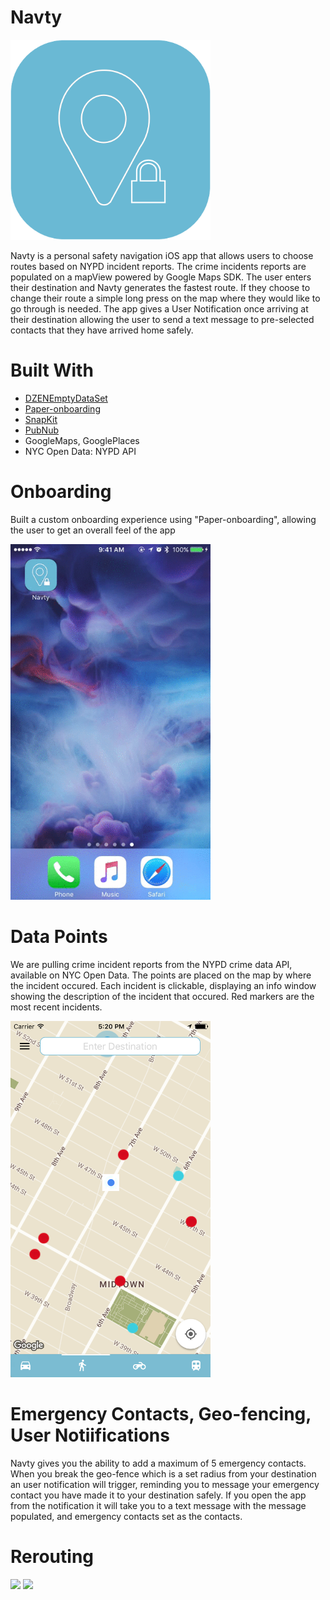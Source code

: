 # Navty

<img src="https://github.com/C4Q/AC3.2-Navty/blob/master/Final_Navty_Logo.png?raw=true" width="320" />

Navty is a personal safety navigation iOS app that allows users to choose routes based on NYPD incident reports. The crime incidents reports are populated on a mapView powered by Google Maps SDK. The user enters their destination and Navty generates the fastest route. If they choose to change their route a simple long press on the map where they would like to go through is needed. The app gives a User Notification once arriving at their destination allowing the user to send a text message to pre-selected contacts that they have arrived home safely. 

# Built With
- [DZENEmptyDataSet](https://github.com/dzenbot/DZNEmptyDataSet)
- [Paper-onboarding](https://github.com/Ramotion/paper-onboarding)
- [SnapKit](http://snapkit.io/)
- [PubNub](https://www.pubnub.com/)
- GoogleMaps, GooglePlaces
- NYC Open Data: NYPD API 

# Onboarding

Built a custom onboarding experience using "Paper-onboarding", allowing the user to get an overall feel of the app 

<img src="https://github.com/C4Q/AC3.2-Navty/blob/master/Navty/Demo/Navty_Onboarding_Demo.gif?raw=true" width="320" />

# Data Points

We are pulling crime incident reports from the NYPD crime data API, available on NYC Open Data. The points are placed on the map by where the incident occured. Each incident is clickable, displaying an info window showing the description of the incident that occured. Red markers are the most recent incidents. 

<img src="https://github.com/C4Q/AC3.2-Navty/blob/master/Navty/Demo/Screen%20Shot%202017-03-23%20at%205.20.38%20PM.png?raw=true" width="320" />

# Emergency Contacts, Geo-fencing, User Notiifications

Navty gives you the ability to add a maximum of 5 emergency contacts. When you break the geo-fence which is a set radius from your destination an user notification will trigger, reminding you to message your emergency contact you have made it to your destination safely. If you open the app from the notification it will take you to a text message with the message populated, and emergency contacts set as the contacts. 

# Rerouting


<img src="https://github.com/C4Q/AC3.2-Navty/blob/master/Navty/Demo/Navty_Navigating_Demo.gif?raw=true" width="320" />

<img src="https://github.com/C4Q/AC3.2-Navty/blob/master/Navty/Demo/Navty_Tracking_Video.gif?raw=true" width="320" />

